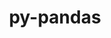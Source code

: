 ---
title: "py-pandas"
layout: cache
categories: [package, develop]
meta: {"compilers": ["apple-clang@=15.0.0", "apple-clang@=16.0.0", "gcc@=11.1.0", "gcc@=11.4.0", "gcc@=13.2.0", "gcc@=7.5.0", "gcc@=9.4.0", "oneapi@=2024.2.1"], "num_specs": 164, "num_specs_by_stack": {"data-vis-sdk": 9, "e4s": 58, "e4s-neoverse-v2": 6, "e4s-neoverse_v1": 12, "e4s-oneapi": 34, "e4s-power": 6, "e4s-rocm-external": 10, "ml-darwin-aarch64-mps": 3, "ml-linux-aarch64-cpu": 7, "ml-linux-aarch64-cuda": 7, "ml-linux-x86_64-cpu": 7, "ml-linux-x86_64-cuda": 7, "radiuss": 7, "root": 164}, "oss": ["sequoia", "ubuntu18.04", "ubuntu20.04", "ubuntu22.04", "ubuntu24.04", "ventura"], "platforms": ["darwin", "linux"], "stacks": ["data-vis-sdk", "e4s", "e4s-neoverse-v2", "e4s-neoverse_v1", "e4s-oneapi", "e4s-power", "e4s-rocm-external", "ml-darwin-aarch64-mps", "ml-linux-aarch64-cpu", "ml-linux-aarch64-cuda", "ml-linux-x86_64-cpu", "ml-linux-x86_64-cuda", "radiuss", "root"], "targets": ["aarch64", "neoverse_v1", "neoverse_v2", "ppc64le", "x86_64_v3"], "versions": ["1.5.3", "2.2.3"]}
spec_details: [{"compiler": "oneapi@=2024.2.1", "hash": "2bdxf54b343i45nbfjh2f65slyg7sxic", "os": "ubuntu22.04", "platform": "linux", "size": "-", "stacks": ["e4s-oneapi", "root"], "target": "x86_64_v3", "variants": ["build_system=python_pip", "~excel", "+performance"], "versions": ["1.5.3"]}, {"compiler": "gcc@=11.1.0", "hash": "2f32ezafak4v5mca2gdypt2pk7zt3mcw", "os": "ubuntu20.04", "platform": "linux", "size": "-", "stacks": ["data-vis-sdk", "root"], "target": "x86_64_v3", "variants": ["build_system=python_pip", "~excel", "+performance"], "versions": ["2.2.3"]}, {"compiler": "oneapi@=2024.2.1", "hash": "2flb6yilclgou2lmtxxtrv62nv4ub43g", "os": "ubuntu22.04", "platform": "linux", "size": "-", "stacks": ["e4s-oneapi", "root"], "target": "x86_64_v3", "variants": ["build_system=python_pip", "~excel", "+performance"], "versions": ["2.2.3"]}, {"compiler": "oneapi@=2024.2.1", "hash": "2tomxm2yj3rflydcqhjpolqqlwbahy3x", "os": "ubuntu22.04", "platform": "linux", "size": "-", "stacks": ["e4s-oneapi", "root"], "target": "x86_64_v3", "variants": ["build_system=python_pip", "~excel", "+performance"], "versions": ["1.5.3"]}, {"compiler": "gcc@=11.4.0", "hash": "32wbhptrnk4ynmtqwbwg2m5kfdcxzkrj", "os": "ubuntu22.04", "platform": "linux", "size": "-", "stacks": ["e4s", "root"], "target": "x86_64_v3", "variants": ["build_system=python_pip", "~excel", "+performance"], "versions": ["1.5.3"]}, {"compiler": "oneapi@=2024.2.1", "hash": "342verj6z53isgfy27go2pv7ofid35xr", "os": "ubuntu22.04", "platform": "linux", "size": "-", "stacks": ["e4s-oneapi", "root"], "target": "x86_64_v3", "variants": ["build_system=python_pip", "~excel", "+performance"], "versions": ["2.2.3"]}, {"compiler": "gcc@=11.4.0", "hash": "36cysnyoziknd3tkqk2nv4bfxsmvctlc", "os": "ubuntu22.04", "platform": "linux", "size": "-", "stacks": ["e4s-neoverse_v1", "root"], "target": "neoverse_v1", "variants": ["build_system=python_pip", "~excel", "+performance"], "versions": ["1.5.3"]}, {"compiler": "gcc@=11.4.0", "hash": "37e7ajpp2bucqvfs7caw2h2imiyyry7s", "os": "ubuntu22.04", "platform": "linux", "size": "-", "stacks": ["e4s", "root"], "target": "x86_64_v3", "variants": ["build_system=python_pip", "~excel", "+performance"], "versions": ["1.5.3"]}, {"compiler": "gcc@=11.4.0", "hash": "37etbgzpzcpdfyrjln2y6ormu4idr4ty", "os": "ubuntu22.04", "platform": "linux", "size": "-", "stacks": ["e4s-rocm-external", "root"], "target": "x86_64_v3", "variants": ["build_system=python_pip", "~excel", "+performance"], "versions": ["2.2.3"]}, {"compiler": "gcc@=11.1.0", "hash": "3apwpiqr33c2r6676xg2vdxbiauxizz6", "os": "ubuntu20.04", "platform": "linux", "size": "-", "stacks": ["data-vis-sdk", "root"], "target": "x86_64_v3", "variants": ["build_system=python_pip", "~excel", "+performance"], "versions": ["2.2.3"]}, {"compiler": "gcc@=11.1.0", "hash": "3mmlqsz2pc63en3rqryeh44ktclpctjs", "os": "ubuntu20.04", "platform": "linux", "size": "-", "stacks": ["root"], "target": "x86_64_v3", "variants": ["build_system=python_pip", "~excel", "+performance"], "versions": ["2.2.3"]}, {"compiler": "gcc@=7.5.0", "hash": "3q322dybgevryze4nnpg7vxbvs2t45pa", "os": "ubuntu18.04", "platform": "linux", "size": "-", "stacks": ["radiuss", "root"], "target": "x86_64_v3", "variants": ["build_system=python_pip", "~excel", "+performance"], "versions": ["1.5.3"]}, {"compiler": "gcc@=11.4.0", "hash": "3qnkldhav5sinfr4gwbsyizctccfphz3", "os": "ubuntu22.04", "platform": "linux", "size": "-", "stacks": ["e4s", "root"], "target": "x86_64_v3", "variants": ["build_system=python_pip", "~excel", "+performance"], "versions": ["2.2.3"]}, {"compiler": "oneapi@=2024.2.1", "hash": "3wg6d3c2cvsajhtmvqjrqskiggtggzma", "os": "ubuntu22.04", "platform": "linux", "size": "-", "stacks": ["e4s-oneapi", "root"], "target": "x86_64_v3", "variants": ["build_system=python_pip", "~excel", "+performance"], "versions": ["1.5.3"]}, {"compiler": "gcc@=11.4.0", "hash": "46bjiawxtf74h27jqj5l7rjdbqovaazo", "os": "ubuntu22.04", "platform": "linux", "size": "-", "stacks": ["e4s", "root"], "target": "x86_64_v3", "variants": ["build_system=python_pip", "~excel", "+performance"], "versions": ["2.2.3"]}, {"compiler": "gcc@=11.4.0", "hash": "46nwmglogdysjbfbuquxp4fwjaz3wqul", "os": "ubuntu22.04", "platform": "linux", "size": "-", "stacks": ["e4s", "root"], "target": "x86_64_v3", "variants": ["build_system=python_pip", "~excel", "+performance"], "versions": ["2.2.3"]}, {"compiler": "gcc@=11.4.0", "hash": "4cewpasslgf7umqkwovspe3vwjjobntn", "os": "ubuntu22.04", "platform": "linux", "size": "-", "stacks": ["e4s", "root"], "target": "x86_64_v3", "variants": ["build_system=python_pip", "~excel", "+performance"], "versions": ["1.5.3"]}, {"compiler": "gcc@=11.4.0", "hash": "4ij5cgz7dix37krjbn5k525l4qsw6ad7", "os": "ubuntu22.04", "platform": "linux", "size": "-", "stacks": ["e4s", "root"], "target": "x86_64_v3", "variants": ["build_system=python_pip", "~excel", "+performance"], "versions": ["1.5.3"]}, {"compiler": "gcc@=13.2.0", "hash": "4lstsfxwqbv7delklvdu3zlm3qntl5v3", "os": "ubuntu24.04", "platform": "linux", "size": "-", "stacks": ["ml-linux-aarch64-cpu", "ml-linux-aarch64-cuda", "root"], "target": "aarch64", "variants": ["build_system=python_pip", "~excel", "+performance"], "versions": ["1.5.3"]}, {"compiler": "gcc@=11.4.0", "hash": "4wpx3taxuxudzl25nsn4smv5vuv5qsc3", "os": "ubuntu22.04", "platform": "linux", "size": "-", "stacks": ["e4s", "root"], "target": "x86_64_v3", "variants": ["build_system=python_pip", "~excel", "+performance"], "versions": ["1.5.3"]}, {"compiler": "gcc@=11.4.0", "hash": "4zx2xvckywfwz7dg33nxxuzuts55fltg", "os": "ubuntu22.04", "platform": "linux", "size": "-", "stacks": ["e4s", "root"], "target": "x86_64_v3", "variants": ["build_system=python_pip", "~excel", "+performance"], "versions": ["1.5.3"]}, {"compiler": "oneapi@=2024.2.1", "hash": "5bu5ogx46bgysvyjjcuc4tu3tsk74ln5", "os": "ubuntu22.04", "platform": "linux", "size": "-", "stacks": ["e4s-oneapi", "root"], "target": "x86_64_v3", "variants": ["build_system=python_pip", "~excel", "+performance"], "versions": ["2.2.3"]}, {"compiler": "gcc@=11.4.0", "hash": "5tiwzvgr3p42ejf2goe2fdvuypl7cyql", "os": "ubuntu22.04", "platform": "linux", "size": "-", "stacks": ["e4s-neoverse_v1", "root"], "target": "neoverse_v1", "variants": ["build_system=python_pip", "~excel", "+performance"], "versions": ["1.5.3"]}, {"compiler": "oneapi@=2024.2.1", "hash": "6jnilbnwejqiq6uw5sthfl3uqyxeffjy", "os": "ubuntu22.04", "platform": "linux", "size": "-", "stacks": ["e4s-oneapi", "root"], "target": "x86_64_v3", "variants": ["build_system=python_pip", "~excel", "+performance"], "versions": ["1.5.3"]}, {"compiler": "oneapi@=2024.2.1", "hash": "6mp4d6q7hfkzuy7bed6kol6mvleqdbz3", "os": "ubuntu22.04", "platform": "linux", "size": "-", "stacks": ["e4s-oneapi", "root"], "target": "x86_64_v3", "variants": ["build_system=python_pip", "~excel", "+performance"], "versions": ["1.5.3"]}, {"compiler": "gcc@=9.4.0", "hash": "6nbmyeosjnaq6cj3xamlp642ryi6iiol", "os": "ubuntu20.04", "platform": "linux", "size": "-", "stacks": ["e4s-power", "root"], "target": "ppc64le", "variants": ["build_system=python_pip", "~excel", "+performance"], "versions": ["2.2.3"]}, {"compiler": "gcc@=11.4.0", "hash": "74agpxsf5ma45gzx5o3vgovztcqwnoda", "os": "ubuntu22.04", "platform": "linux", "size": "-", "stacks": ["e4s", "root"], "target": "x86_64_v3", "variants": ["build_system=python_pip", "~excel", "+performance"], "versions": ["1.5.3"]}, {"compiler": "gcc@=11.4.0", "hash": "76h6zrgekzi4vm6wge2pbwfkfoq3mlgg", "os": "ubuntu22.04", "platform": "linux", "size": "-", "stacks": ["e4s", "root"], "target": "x86_64_v3", "variants": ["build_system=python_pip", "~excel", "+performance"], "versions": ["1.5.3"]}, {"compiler": "gcc@=11.4.0", "hash": "7b266wf7qvpoizqbjfkhih7jefgokfqx", "os": "ubuntu22.04", "platform": "linux", "size": "-", "stacks": ["e4s", "root"], "target": "x86_64_v3", "variants": ["build_system=python_pip", "~excel", "+performance"], "versions": ["2.2.3"]}, {"compiler": "gcc@=11.4.0", "hash": "7gc4mihpf7nmtvpr7wwei75v4oen7mvq", "os": "ubuntu22.04", "platform": "linux", "size": "-", "stacks": ["root"], "target": "x86_64_v3", "variants": ["build_system=python_pip", "~excel", "+performance"], "versions": ["2.2.3"]}, {"compiler": "gcc@=11.4.0", "hash": "7vrxp2dr6zbyi3y5bpxjogyblx77mirb", "os": "ubuntu22.04", "platform": "linux", "size": "-", "stacks": ["e4s", "root"], "target": "x86_64_v3", "variants": ["build_system=python_pip", "~excel", "+performance"], "versions": ["2.2.3"]}, {"compiler": "gcc@=11.1.0", "hash": "7wm4it7gwswyx5qandsm45y6aqrpw3h7", "os": "ubuntu20.04", "platform": "linux", "size": "-", "stacks": ["data-vis-sdk", "root"], "target": "x86_64_v3", "variants": ["build_system=python_pip", "~excel", "+performance"], "versions": ["2.2.3"]}, {"compiler": "gcc@=7.5.0", "hash": "afe7vm2l5ty6kzbit5jykznqzsxwrspt", "os": "ubuntu18.04", "platform": "linux", "size": "-", "stacks": ["radiuss", "root"], "target": "x86_64_v3", "variants": ["build_system=python_pip", "~excel", "+performance"], "versions": ["1.5.3"]}, {"compiler": "gcc@=11.4.0", "hash": "aitehyqeconpjp6akftzaor5bhi43zyz", "os": "ubuntu22.04", "platform": "linux", "size": "-", "stacks": ["root"], "target": "x86_64_v3", "variants": ["build_system=python_pip", "~excel", "+performance"], "versions": ["2.2.3"]}, {"compiler": "gcc@=13.2.0", "hash": "atkzjfdnvauk6o7qm5pc5i4f2hqducb6", "os": "ubuntu24.04", "platform": "linux", "size": "-", "stacks": ["ml-linux-x86_64-cpu", "ml-linux-x86_64-cuda", "root"], "target": "x86_64_v3", "variants": ["build_system=python_pip", "~excel", "+performance"], "versions": ["1.5.3"]}, {"compiler": "gcc@=11.4.0", "hash": "b7kh2n2zwuyyy2vz73kvkdjvaj6fl6fv", "os": "ubuntu22.04", "platform": "linux", "size": "-", "stacks": ["e4s-neoverse_v1", "root"], "target": "neoverse_v1", "variants": ["build_system=python_pip", "~excel", "+performance"], "versions": ["1.5.3"]}, {"compiler": "gcc@=7.5.0", "hash": "bdnkl37jowdl4kr2qecw65tx5cu2setv", "os": "ubuntu18.04", "platform": "linux", "size": "-", "stacks": ["root"], "target": "x86_64_v3", "variants": ["build_system=python_pip", "~excel", "+performance"], "versions": ["1.5.3"]}, {"compiler": "oneapi@=2024.2.1", "hash": "bmkuxy4e2w2whucfoaa27yu3naqnulq2", "os": "ubuntu22.04", "platform": "linux", "size": "-", "stacks": ["e4s-oneapi", "root"], "target": "x86_64_v3", "variants": ["build_system=python_pip", "~excel", "+performance"], "versions": ["1.5.3"]}, {"compiler": "gcc@=11.4.0", "hash": "brwjfto7endmtz36izyxu3bz42ksio5z", "os": "ubuntu22.04", "platform": "linux", "size": "-", "stacks": ["e4s", "root"], "target": "x86_64_v3", "variants": ["build_system=python_pip", "~excel", "+performance"], "versions": ["1.5.3"]}, {"compiler": "gcc@=11.4.0", "hash": "buh6ykt7y7zs2s7bmqrwgxup6qo3t3hm", "os": "ubuntu22.04", "platform": "linux", "size": "-", "stacks": ["e4s", "root"], "target": "x86_64_v3", "variants": ["build_system=python_pip", "~excel", "+performance"], "versions": ["1.5.3"]}, {"compiler": "gcc@=11.4.0", "hash": "buteilphvsayd7utdiayo65ryvyfhpma", "os": "ubuntu22.04", "platform": "linux", "size": "-", "stacks": ["e4s-rocm-external", "root"], "target": "x86_64_v3", "variants": ["build_system=python_pip", "~excel", "+performance"], "versions": ["2.2.3"]}, {"compiler": "gcc@=13.2.0", "hash": "buvpjucvqdryarucbhgvozgqlfsuxvfc", "os": "ubuntu24.04", "platform": "linux", "size": "-", "stacks": ["ml-linux-x86_64-cpu", "ml-linux-x86_64-cuda", "root"], "target": "x86_64_v3", "variants": ["build_system=python_pip", "~excel", "+performance"], "versions": ["1.5.3"]}, {"compiler": "gcc@=11.4.0", "hash": "cd2u2cabl2bzf5pwjd74boprj2yft6jt", "os": "ubuntu22.04", "platform": "linux", "size": "-", "stacks": ["e4s", "root"], "target": "x86_64_v3", "variants": ["build_system=python_pip", "~excel", "+performance"], "versions": ["1.5.3"]}, {"compiler": "gcc@=11.4.0", "hash": "cdwzqqpvnmwfdtqtbhhiqngygnquulmx", "os": "ubuntu22.04", "platform": "linux", "size": "-", "stacks": ["e4s-rocm-external", "root"], "target": "x86_64_v3", "variants": ["build_system=python_pip", "~excel", "+performance"], "versions": ["2.2.3"]}, {"compiler": "oneapi@=2024.2.1", "hash": "d22oybqzplqpfef7n2uusmrgdccxgjgk", "os": "ubuntu22.04", "platform": "linux", "size": "-", "stacks": ["e4s-oneapi", "root"], "target": "x86_64_v3", "variants": ["build_system=python_pip", "~excel", "+performance"], "versions": ["1.5.3"]}, {"compiler": "gcc@=11.4.0", "hash": "d5avddgh2w3g5wzd2dacrzvxf2znfkrr", "os": "ubuntu22.04", "platform": "linux", "size": "-", "stacks": ["e4s-neoverse-v2", "root"], "target": "neoverse_v2", "variants": ["build_system=python_pip", "~excel", "+performance"], "versions": ["1.5.3"]}, {"compiler": "gcc@=11.4.0", "hash": "d7rsunzb5gyzx3lf2k4eyfa7b6f6pvqi", "os": "ubuntu22.04", "platform": "linux", "size": "-", "stacks": ["e4s-rocm-external", "root"], "target": "x86_64_v3", "variants": ["build_system=python_pip", "~excel", "+performance"], "versions": ["2.2.3"]}, {"compiler": "gcc@=11.1.0", "hash": "di3b2jbtkmbcc7t42s3es5kgg47qgas4", "os": "ubuntu20.04", "platform": "linux", "size": "-", "stacks": ["data-vis-sdk", "root"], "target": "x86_64_v3", "variants": ["build_system=python_pip", "~excel", "+performance"], "versions": ["2.2.3"]}, {"compiler": "gcc@=11.4.0", "hash": "dm56oldncoertytsnhwmiobnbcpoydft", "os": "ubuntu22.04", "platform": "linux", "size": "-", "stacks": ["e4s-neoverse_v1", "root"], "target": "neoverse_v1", "variants": ["build_system=python_pip", "~excel", "+performance"], "versions": ["2.2.3"]}, {"compiler": "oneapi@=2024.2.1", "hash": "dnkwapa2mi7qsx3ljyxeynrklhb7bift", "os": "ubuntu22.04", "platform": "linux", "size": "-", "stacks": ["e4s-oneapi", "root"], "target": "x86_64_v3", "variants": ["build_system=python_pip", "~excel", "+performance"], "versions": ["1.5.3"]}, {"compiler": "gcc@=11.4.0", "hash": "egcxuxbjlpxvuzxi7f77yc4rdlkcan6d", "os": "ubuntu22.04", "platform": "linux", "size": "-", "stacks": ["e4s", "root"], "target": "x86_64_v3", "variants": ["build_system=python_pip", "~excel", "+performance"], "versions": ["1.5.3"]}, {"compiler": "gcc@=11.4.0", "hash": "ehd4o46x4jq75fouup7l2n33c7olsuft", "os": "ubuntu22.04", "platform": "linux", "size": "-", "stacks": ["e4s", "root"], "target": "x86_64_v3", "variants": ["build_system=python_pip", "~excel", "+performance"], "versions": ["2.2.3"]}, {"compiler": "gcc@=11.4.0", "hash": "etjgzgsi2jgywc3fcezdat5fedw2im6l", "os": "ubuntu22.04", "platform": "linux", "size": "-", "stacks": ["e4s", "root"], "target": "x86_64_v3", "variants": ["build_system=python_pip", "~excel", "+performance"], "versions": ["2.2.3"]}, {"compiler": "gcc@=11.4.0", "hash": "eug3e23grc77xrcg7z542e7kdxheejms", "os": "ubuntu22.04", "platform": "linux", "size": "-", "stacks": ["e4s", "root"], "target": "x86_64_v3", "variants": ["build_system=python_pip", "~excel", "+performance"], "versions": ["2.2.3"]}, {"compiler": "oneapi@=2024.2.1", "hash": "f5eysyn25rhuvzmkjosqxawzeuaui73b", "os": "ubuntu22.04", "platform": "linux", "size": "-", "stacks": ["e4s-oneapi", "root"], "target": "x86_64_v3", "variants": ["build_system=python_pip", "~excel", "+performance"], "versions": ["2.2.3"]}, {"compiler": "gcc@=11.4.0", "hash": "f5y3wr2pmq5xjrx6j3hsetyc4zo6nsqd", "os": "ubuntu22.04", "platform": "linux", "size": "-", "stacks": ["e4s", "root"], "target": "x86_64_v3", "variants": ["build_system=python_pip", "~excel", "+performance"], "versions": ["2.2.3"]}, {"compiler": "gcc@=11.4.0", "hash": "fdw5ou5xd4or3kd462a2qu4afp5tuogz", "os": "ubuntu22.04", "platform": "linux", "size": "-", "stacks": ["e4s-neoverse-v2", "root"], "target": "neoverse_v2", "variants": ["build_system=python_pip", "~excel", "+performance"], "versions": ["1.5.3"]}, {"compiler": "gcc@=11.4.0", "hash": "fsyfffsrlmrjbtnbrhbh4ogqa3zsvvaj", "os": "ubuntu22.04", "platform": "linux", "size": "-", "stacks": ["e4s", "root"], "target": "x86_64_v3", "variants": ["build_system=python_pip", "~excel", "+performance"], "versions": ["2.2.3"]}, {"compiler": "gcc@=11.4.0", "hash": "g662fgmf6j4fauwbcphgwqtip2wkotfk", "os": "ubuntu22.04", "platform": "linux", "size": "-", "stacks": ["e4s", "root"], "target": "x86_64_v3", "variants": ["build_system=python_pip", "~excel", "+performance"], "versions": ["1.5.3"]}, {"compiler": "gcc@=11.4.0", "hash": "gqr5ej6ngjhir3jkds7lz5ajfltqcqmk", "os": "ubuntu22.04", "platform": "linux", "size": "-", "stacks": ["e4s", "root"], "target": "x86_64_v3", "variants": ["build_system=python_pip", "~excel", "+performance"], "versions": ["1.5.3"]}, {"compiler": "gcc@=11.4.0", "hash": "h7fg3eaxw5ibawaaupxu5laotdpzoyam", "os": "ubuntu22.04", "platform": "linux", "size": "-", "stacks": ["e4s", "root"], "target": "x86_64_v3", "variants": ["build_system=python_pip", "~excel", "+performance"], "versions": ["1.5.3"]}, {"compiler": "apple-clang@=16.0.0", "hash": "hsktgxlckcp3ielrxyz26lcyqjdjm5fl", "os": "sequoia", "platform": "darwin", "size": "-", "stacks": ["ml-darwin-aarch64-mps", "root"], "target": "aarch64", "variants": ["build_system=python_pip", "~excel", "+performance"], "versions": ["1.5.3"]}, {"compiler": "gcc@=11.4.0", "hash": "hyggf52pkhmqncp3lqnnsbe64zxhv57i", "os": "ubuntu22.04", "platform": "linux", "size": "-", "stacks": ["e4s", "root"], "target": "x86_64_v3", "variants": ["build_system=python_pip", "~excel", "+performance"], "versions": ["2.2.3"]}, {"compiler": "gcc@=11.4.0", "hash": "i2cpw2xftny2nxpo7r6lv5mvvvwyuyew", "os": "ubuntu22.04", "platform": "linux", "size": "-", "stacks": ["e4s", "root"], "target": "x86_64_v3", "variants": ["build_system=python_pip", "~excel", "+performance"], "versions": ["1.5.3"]}, {"compiler": "oneapi@=2024.2.1", "hash": "i73i7rhnlkuzu7pzar762e4l5lyxroli", "os": "ubuntu22.04", "platform": "linux", "size": "-", "stacks": ["e4s-oneapi", "root"], "target": "x86_64_v3", "variants": ["build_system=python_pip", "~excel", "+performance"], "versions": ["2.2.3"]}, {"compiler": "gcc@=11.4.0", "hash": "ibhqvggvahbwc5psu6ryfc62wtmdlnuj", "os": "ubuntu22.04", "platform": "linux", "size": "-", "stacks": ["e4s-rocm-external", "root"], "target": "x86_64_v3", "variants": ["build_system=python_pip", "~excel", "+performance"], "versions": ["2.2.3"]}, {"compiler": "gcc@=11.4.0", "hash": "icichtkzxseoe4u36eh56pax3k36ggb4", "os": "ubuntu22.04", "platform": "linux", "size": "-", "stacks": ["e4s", "root"], "target": "x86_64_v3", "variants": ["build_system=python_pip", "~excel", "+performance"], "versions": ["2.2.3"]}, {"compiler": "gcc@=11.4.0", "hash": "ieiyrepop54zuuz2uh577eezhd7sx7wg", "os": "ubuntu22.04", "platform": "linux", "size": "-", "stacks": ["e4s", "root"], "target": "x86_64_v3", "variants": ["build_system=python_pip", "~excel", "+performance"], "versions": ["2.2.3"]}, {"compiler": "gcc@=9.4.0", "hash": "imopoacnmjdmkvitildz6becvrqysxvk", "os": "ubuntu20.04", "platform": "linux", "size": "-", "stacks": ["e4s-power", "root"], "target": "ppc64le", "variants": ["build_system=python_pip", "~excel", "+performance"], "versions": ["1.5.3"]}, {"compiler": "oneapi@=2024.2.1", "hash": "ip3oggemulplycm6ohvwbpfjdy4cvywi", "os": "ubuntu22.04", "platform": "linux", "size": "-", "stacks": ["e4s-oneapi", "root"], "target": "x86_64_v3", "variants": ["build_system=python_pip", "~excel", "+performance"], "versions": ["1.5.3"]}, {"compiler": "gcc@=11.4.0", "hash": "iqecrdn4ae3nbdbjdjvyssqcczjbkikx", "os": "ubuntu22.04", "platform": "linux", "size": "-", "stacks": ["e4s-rocm-external", "root"], "target": "x86_64_v3", "variants": ["build_system=python_pip", "~excel", "+performance"], "versions": ["2.2.3"]}, {"compiler": "oneapi@=2024.2.1", "hash": "jadvbrnkuqwmqvbpyu7xioyxz4xqpxsb", "os": "ubuntu22.04", "platform": "linux", "size": "-", "stacks": ["e4s-oneapi", "root"], "target": "x86_64_v3", "variants": ["build_system=python_pip", "~excel", "+performance"], "versions": ["1.5.3"]}, {"compiler": "gcc@=11.4.0", "hash": "jaucoxieujw7qv4dqcqfayyj3b2qfecw", "os": "ubuntu22.04", "platform": "linux", "size": "-", "stacks": ["e4s-neoverse_v1", "root"], "target": "neoverse_v1", "variants": ["build_system=python_pip", "~excel", "+performance"], "versions": ["1.5.3"]}, {"compiler": "gcc@=13.2.0", "hash": "jhzffhsefexlagfhe64z4fqmm6xegtna", "os": "ubuntu24.04", "platform": "linux", "size": "-", "stacks": ["ml-linux-x86_64-cpu", "ml-linux-x86_64-cuda", "root"], "target": "x86_64_v3", "variants": ["build_system=python_pip", "~excel", "+performance"], "versions": ["1.5.3"]}, {"compiler": "gcc@=9.4.0", "hash": "jn2iibpmsbphvzttvhbq3au4qkbgkcxm", "os": "ubuntu20.04", "platform": "linux", "size": "-", "stacks": ["e4s-power", "root"], "target": "ppc64le", "variants": ["build_system=python_pip", "~excel", "+performance"], "versions": ["1.5.3"]}, {"compiler": "gcc@=11.4.0", "hash": "jsjz4um7npkknyg4ydfq4rxgha4q6pt4", "os": "ubuntu22.04", "platform": "linux", "size": "-", "stacks": ["e4s", "root"], "target": "x86_64_v3", "variants": ["build_system=python_pip", "~excel", "+performance"], "versions": ["1.5.3"]}, {"compiler": "gcc@=11.4.0", "hash": "jtkmsytso5m5chx73aahmpeadvehkd64", "os": "ubuntu22.04", "platform": "linux", "size": "-", "stacks": ["e4s", "root"], "target": "x86_64_v3", "variants": ["build_system=python_pip", "~excel", "+performance"], "versions": ["2.2.3"]}, {"compiler": "gcc@=11.4.0", "hash": "jvqsnyxsl4jz2t7zdmpmgqyac2hyhwyk", "os": "ubuntu22.04", "platform": "linux", "size": "-", "stacks": ["e4s", "root"], "target": "x86_64_v3", "variants": ["build_system=python_pip", "~excel", "+performance"], "versions": ["2.2.3"]}, {"compiler": "gcc@=11.4.0", "hash": "jywq3zfmntssiz7ryv4zqsesrage7stg", "os": "ubuntu22.04", "platform": "linux", "size": "-", "stacks": ["e4s", "root"], "target": "x86_64_v3", "variants": ["build_system=python_pip", "~excel", "+performance"], "versions": ["2.2.3"]}, {"compiler": "gcc@=11.1.0", "hash": "kcbtulshiakhaiix2uacrj5uosuc2o7p", "os": "ubuntu20.04", "platform": "linux", "size": "-", "stacks": ["data-vis-sdk", "root"], "target": "x86_64_v3", "variants": ["build_system=python_pip", "~excel", "+performance"], "versions": ["2.2.3"]}, {"compiler": "gcc@=11.4.0", "hash": "kie263ttquma65ndzcwvbmig4onwriev", "os": "ubuntu22.04", "platform": "linux", "size": "-", "stacks": ["e4s", "root"], "target": "x86_64_v3", "variants": ["build_system=python_pip", "~excel", "+performance"], "versions": ["1.5.3"]}, {"compiler": "oneapi@=2024.2.1", "hash": "krkzm6uh45kskhcvws72u7vtwkhuwpuz", "os": "ubuntu22.04", "platform": "linux", "size": "-", "stacks": ["e4s-oneapi", "root"], "target": "x86_64_v3", "variants": ["build_system=python_pip", "~excel", "+performance"], "versions": ["1.5.3"]}, {"compiler": "gcc@=13.2.0", "hash": "krrpyjo2kzp24iacedzj4bgqanjieha2", "os": "ubuntu24.04", "platform": "linux", "size": "-", "stacks": ["ml-linux-x86_64-cpu", "ml-linux-x86_64-cuda", "root"], "target": "x86_64_v3", "variants": ["build_system=python_pip", "~excel", "+performance"], "versions": ["1.5.3"]}, {"compiler": "gcc@=13.2.0", "hash": "lgnvaeoft47evqpgnb3t3swglfcbzq4m", "os": "ubuntu24.04", "platform": "linux", "size": "-", "stacks": ["ml-linux-aarch64-cpu", "ml-linux-aarch64-cuda", "root"], "target": "aarch64", "variants": ["build_system=python_pip", "~excel", "+performance"], "versions": ["1.5.3"]}, {"compiler": "gcc@=9.4.0", "hash": "lgybgwik25jqx7llah2uivpbsbeca56b", "os": "ubuntu20.04", "platform": "linux", "size": "-", "stacks": ["e4s-power", "root"], "target": "ppc64le", "variants": ["build_system=python_pip", "~excel", "+performance"], "versions": ["2.2.3"]}, {"compiler": "gcc@=11.4.0", "hash": "lhlr5tew2fpfrmu2ibldkmhcgog2twpf", "os": "ubuntu22.04", "platform": "linux", "size": "-", "stacks": ["e4s", "root"], "target": "x86_64_v3", "variants": ["build_system=python_pip", "~excel", "+performance"], "versions": ["2.2.3"]}, {"compiler": "gcc@=11.4.0", "hash": "ljm4tdsu2slflkdsh6kstwxjpzqwpgqo", "os": "ubuntu22.04", "platform": "linux", "size": "-", "stacks": ["e4s-neoverse-v2", "root"], "target": "neoverse_v2", "variants": ["build_system=python_pip", "~excel", "+performance"], "versions": ["1.5.3"]}, {"compiler": "gcc@=11.4.0", "hash": "ljrko55pslc4gbvnkrvahxbuaktyf4x2", "os": "ubuntu22.04", "platform": "linux", "size": "-", "stacks": ["e4s", "root"], "target": "x86_64_v3", "variants": ["build_system=python_pip", "~excel", "+performance"], "versions": ["2.2.3"]}, {"compiler": "oneapi@=2024.2.1", "hash": "m5eyzc7k746kxqz3kxyerzopwso7i3oy", "os": "ubuntu22.04", "platform": "linux", "size": "-", "stacks": ["e4s-oneapi", "root"], "target": "x86_64_v3", "variants": ["build_system=python_pip", "~excel", "+performance"], "versions": ["1.5.3"]}, {"compiler": "gcc@=11.4.0", "hash": "m6tunnyfahh4zjmengcyrpwucbtrmsoh", "os": "ubuntu22.04", "platform": "linux", "size": "-", "stacks": ["e4s", "root"], "target": "x86_64_v3", "variants": ["build_system=python_pip", "~excel", "+performance"], "versions": ["1.5.3"]}, {"compiler": "apple-clang@=15.0.0", "hash": "m7cdqsletkrc3kp6u2mzm2sqmhooswlf", "os": "ventura", "platform": "darwin", "size": "-", "stacks": ["ml-darwin-aarch64-mps", "root"], "target": "aarch64", "variants": ["build_system=python_pip", "~excel", "+performance"], "versions": ["1.5.3"]}, {"compiler": "oneapi@=2024.2.1", "hash": "mgla7hlhcz7vqbtwzp7ula65v7xqmrch", "os": "ubuntu22.04", "platform": "linux", "size": "-", "stacks": ["e4s-oneapi", "root"], "target": "x86_64_v3", "variants": ["build_system=python_pip", "~excel", "+performance"], "versions": ["1.5.3"]}, {"compiler": "oneapi@=2024.2.1", "hash": "mpsifzgihbdeat7ehjh4kj4vy2i4ycuc", "os": "ubuntu22.04", "platform": "linux", "size": "-", "stacks": ["e4s-oneapi", "root"], "target": "x86_64_v3", "variants": ["build_system=python_pip", "~excel", "+performance"], "versions": ["1.5.3"]}, {"compiler": "oneapi@=2024.2.1", "hash": "mypluulrib2ih72nqlfoo3sznxyp2iue", "os": "ubuntu22.04", "platform": "linux", "size": "-", "stacks": ["e4s-oneapi", "root"], "target": "x86_64_v3", "variants": ["build_system=python_pip", "~excel", "+performance"], "versions": ["1.5.3"]}, {"compiler": "gcc@=11.4.0", "hash": "mzuyauthprxqez5xn3fd6d6no6zhmf5j", "os": "ubuntu22.04", "platform": "linux", "size": "-", "stacks": ["e4s-rocm-external", "root"], "target": "x86_64_v3", "variants": ["build_system=python_pip", "~excel", "+performance"], "versions": ["2.2.3"]}, {"compiler": "oneapi@=2024.2.1", "hash": "n7tdvju4wji5zyoo2xqbezu7anxmwqjv", "os": "ubuntu22.04", "platform": "linux", "size": "-", "stacks": ["e4s-oneapi", "root"], "target": "x86_64_v3", "variants": ["build_system=python_pip", "~excel", "+performance"], "versions": ["1.5.3"]}, {"compiler": "gcc@=13.2.0", "hash": "nbfcqm42oode3qnidtdi6yqefe2gg5mh", "os": "ubuntu24.04", "platform": "linux", "size": "-", "stacks": ["ml-linux-aarch64-cpu", "ml-linux-aarch64-cuda", "root"], "target": "aarch64", "variants": ["build_system=python_pip", "~excel", "+performance"], "versions": ["1.5.3"]}, {"compiler": "gcc@=11.4.0", "hash": "nmtu6lzwmgir2jj7ndoywwoefnn24bnm", "os": "ubuntu22.04", "platform": "linux", "size": "-", "stacks": ["e4s", "root"], "target": "x86_64_v3", "variants": ["build_system=python_pip", "~excel", "+performance"], "versions": ["2.2.3"]}, {"compiler": "gcc@=11.4.0", "hash": "nnn2fbpllju4ynhvwuggubbw5erpdj3y", "os": "ubuntu22.04", "platform": "linux", "size": "-", "stacks": ["e4s", "root"], "target": "x86_64_v3", "variants": ["build_system=python_pip", "~excel", "+performance"], "versions": ["1.5.3"]}, {"compiler": "gcc@=11.1.0", "hash": "nvtraddbmvji2l55dcpfgi27g5xrube4", "os": "ubuntu20.04", "platform": "linux", "size": "-", "stacks": ["data-vis-sdk", "root"], "target": "x86_64_v3", "variants": ["build_system=python_pip", "~excel", "+performance"], "versions": ["2.2.3"]}, {"compiler": "gcc@=9.4.0", "hash": "o6na7ngyebxlfxvugyzhpvs3f3nv7xxp", "os": "ubuntu20.04", "platform": "linux", "size": "-", "stacks": ["e4s-power", "root"], "target": "ppc64le", "variants": ["build_system=python_pip", "~excel", "+performance"], "versions": ["1.5.3"]}, {"compiler": "oneapi@=2024.2.1", "hash": "oi24yv5u47eawulfxrwxypeujtjmn7yl", "os": "ubuntu22.04", "platform": "linux", "size": "-", "stacks": ["e4s-oneapi", "root"], "target": "x86_64_v3", "variants": ["build_system=python_pip", "~excel", "+performance"], "versions": ["1.5.3"]}, {"compiler": "gcc@=11.4.0", "hash": "onozruqdunsesdgrraq2f6uguzn3ziik", "os": "ubuntu22.04", "platform": "linux", "size": "-", "stacks": ["e4s", "root"], "target": "x86_64_v3", "variants": ["build_system=python_pip", "~excel", "+performance"], "versions": ["1.5.3"]}, {"compiler": "gcc@=13.2.0", "hash": "ozlvvjrtxk5dyilgfcpqsjxn5b7fpf5u", "os": "ubuntu24.04", "platform": "linux", "size": "-", "stacks": ["ml-linux-aarch64-cpu", "ml-linux-aarch64-cuda", "root"], "target": "aarch64", "variants": ["build_system=python_pip", "~excel", "+performance"], "versions": ["1.5.3"]}, {"compiler": "gcc@=7.5.0", "hash": "p7ybm4kfd7bvitvpau43zm26wp6rqxmd", "os": "ubuntu18.04", "platform": "linux", "size": "-", "stacks": ["radiuss", "root"], "target": "x86_64_v3", "variants": ["build_system=python_pip", "~excel", "+performance"], "versions": ["1.5.3"]}, {"compiler": "oneapi@=2024.2.1", "hash": "plp2eud5aumsubgsuynjkatrubuw6u3e", "os": "ubuntu22.04", "platform": "linux", "size": "-", "stacks": ["e4s-oneapi", "root"], "target": "x86_64_v3", "variants": ["build_system=python_pip", "~excel", "+performance"], "versions": ["1.5.3"]}, {"compiler": "gcc@=13.2.0", "hash": "plr3nkojdac6nd3ycz7rmyd2jisfu6qh", "os": "ubuntu24.04", "platform": "linux", "size": "-", "stacks": ["ml-linux-aarch64-cpu", "ml-linux-aarch64-cuda", "root"], "target": "aarch64", "variants": ["build_system=python_pip", "~excel", "+performance"], "versions": ["1.5.3"]}, {"compiler": "gcc@=11.4.0", "hash": "putcaf752l5kh6xdgp6zqtnaa5ejrym5", "os": "ubuntu22.04", "platform": "linux", "size": "-", "stacks": ["e4s-neoverse-v2", "root"], "target": "neoverse_v2", "variants": ["build_system=python_pip", "~excel", "+performance"], "versions": ["1.5.3"]}, {"compiler": "gcc@=11.4.0", "hash": "qheutjy7kzkyuxv7pinqrx6grtmnicv5", "os": "ubuntu22.04", "platform": "linux", "size": "-", "stacks": ["e4s-neoverse_v1", "root"], "target": "neoverse_v1", "variants": ["build_system=python_pip", "~excel", "+performance"], "versions": ["2.2.3"]}, {"compiler": "gcc@=11.4.0", "hash": "qkkazxhsmtaz2v3wrbwjdouy5y7ev5oe", "os": "ubuntu22.04", "platform": "linux", "size": "-", "stacks": ["e4s", "root"], "target": "x86_64_v3", "variants": ["build_system=python_pip", "~excel", "+performance"], "versions": ["1.5.3"]}, {"compiler": "oneapi@=2024.2.1", "hash": "qlbszsh2wsccacc6itgampb4gediyyhu", "os": "ubuntu22.04", "platform": "linux", "size": "-", "stacks": ["e4s-oneapi", "root"], "target": "x86_64_v3", "variants": ["build_system=python_pip", "~excel", "+performance"], "versions": ["1.5.3"]}, {"compiler": "gcc@=7.5.0", "hash": "qpkdhoov7do3pqksa3fgvlfa7jynabdz", "os": "ubuntu18.04", "platform": "linux", "size": "-", "stacks": ["radiuss", "root"], "target": "x86_64_v3", "variants": ["build_system=python_pip", "~excel", "+performance"], "versions": ["1.5.3"]}, {"compiler": "gcc@=11.4.0", "hash": "qwglcb2u7rbee6nxuvvtv43gejmxqoij", "os": "ubuntu22.04", "platform": "linux", "size": "-", "stacks": ["e4s", "root"], "target": "x86_64_v3", "variants": ["build_system=python_pip", "~excel", "+performance"], "versions": ["1.5.3"]}, {"compiler": "gcc@=11.4.0", "hash": "qyyxcpa4atdmzouvihbqug2s45zsf6hc", "os": "ubuntu22.04", "platform": "linux", "size": "-", "stacks": ["e4s", "root"], "target": "x86_64_v3", "variants": ["build_system=python_pip", "~excel", "+performance"], "versions": ["1.5.3"]}, {"compiler": "gcc@=11.4.0", "hash": "rf56zccvij2hc5a6lknc22zpoodelhlq", "os": "ubuntu22.04", "platform": "linux", "size": "-", "stacks": ["e4s-rocm-external", "root"], "target": "x86_64_v3", "variants": ["build_system=python_pip", "~excel", "+performance"], "versions": ["2.2.3"]}, {"compiler": "gcc@=9.4.0", "hash": "rmq3xalsiapnkkpcesdedf76xn6zt4mj", "os": "ubuntu20.04", "platform": "linux", "size": "-", "stacks": ["e4s-power", "root"], "target": "ppc64le", "variants": ["build_system=python_pip", "~excel", "+performance"], "versions": ["1.5.3"]}, {"compiler": "gcc@=13.2.0", "hash": "rowl44zd2mql7rxflcxyzcbm76qb2oh5", "os": "ubuntu24.04", "platform": "linux", "size": "-", "stacks": ["ml-linux-aarch64-cpu", "ml-linux-aarch64-cuda", "root"], "target": "aarch64", "variants": ["build_system=python_pip", "~excel", "+performance"], "versions": ["1.5.3"]}, {"compiler": "gcc@=11.4.0", "hash": "rpdpdiasopuqrofjm4y3g4rur2mhhnyn", "os": "ubuntu22.04", "platform": "linux", "size": "-", "stacks": ["e4s-neoverse-v2", "root"], "target": "neoverse_v2", "variants": ["build_system=python_pip", "~excel", "+performance"], "versions": ["1.5.3"]}, {"compiler": "gcc@=11.4.0", "hash": "rsiu3fbr3oh4vbk6uzfy6u2nekfcwp3y", "os": "ubuntu22.04", "platform": "linux", "size": "-", "stacks": ["e4s", "root"], "target": "x86_64_v3", "variants": ["build_system=python_pip", "~excel", "+performance"], "versions": ["1.5.3"]}, {"compiler": "apple-clang@=15.0.0", "hash": "rvl3wwxz6ciryxk2gqqb6ahnkzxrbpv7", "os": "ventura", "platform": "darwin", "size": "-", "stacks": ["ml-darwin-aarch64-mps", "root"], "target": "aarch64", "variants": ["build_system=python_pip", "~excel", "+performance"], "versions": ["1.5.3"]}, {"compiler": "gcc@=11.4.0", "hash": "s2425p7suzpl4jjnrdaq5lfrxlxmbldz", "os": "ubuntu22.04", "platform": "linux", "size": "-", "stacks": ["e4s", "root"], "target": "x86_64_v3", "variants": ["build_system=python_pip", "~excel", "+performance"], "versions": ["1.5.3"]}, {"compiler": "gcc@=11.4.0", "hash": "sajh74puikkdvso5k5pawk2jk3wf2jbl", "os": "ubuntu22.04", "platform": "linux", "size": "-", "stacks": ["e4s", "root"], "target": "x86_64_v3", "variants": ["build_system=python_pip", "~excel", "+performance"], "versions": ["1.5.3"]}, {"compiler": "gcc@=11.4.0", "hash": "sbidba6blcm6m5g43fkvxfantqla2u4l", "os": "ubuntu22.04", "platform": "linux", "size": "-", "stacks": ["e4s-neoverse-v2", "root"], "target": "neoverse_v2", "variants": ["build_system=python_pip", "~excel", "+performance"], "versions": ["1.5.3"]}, {"compiler": "gcc@=11.1.0", "hash": "sg72ozn6dwxt25znh4tg374yg5bmcp56", "os": "ubuntu20.04", "platform": "linux", "size": "-", "stacks": ["data-vis-sdk", "root"], "target": "x86_64_v3", "variants": ["build_system=python_pip", "~excel", "+performance"], "versions": ["2.2.3"]}, {"compiler": "gcc@=11.4.0", "hash": "shdjzyetgtm62x4oawcor3yqxcdvifvf", "os": "ubuntu22.04", "platform": "linux", "size": "-", "stacks": ["e4s-neoverse_v1", "root"], "target": "neoverse_v1", "variants": ["build_system=python_pip", "~excel", "+performance"], "versions": ["1.5.3"]}, {"compiler": "gcc@=11.4.0", "hash": "si5x7m6tb3knwdfqfnuw6gf7sso6xuwz", "os": "ubuntu22.04", "platform": "linux", "size": "-", "stacks": ["e4s-neoverse_v1", "root"], "target": "neoverse_v1", "variants": ["build_system=python_pip", "~excel", "+performance"], "versions": ["1.5.3"]}, {"compiler": "gcc@=11.4.0", "hash": "sk3qxv2h7n7uv57vb45ou6nr2iepkuzn", "os": "ubuntu22.04", "platform": "linux", "size": "-", "stacks": ["e4s", "root"], "target": "x86_64_v3", "variants": ["build_system=python_pip", "~excel", "+performance"], "versions": ["2.2.3"]}, {"compiler": "gcc@=11.4.0", "hash": "sldapw3cu67z6a5dkkuzhclzxrvfook2", "os": "ubuntu22.04", "platform": "linux", "size": "-", "stacks": ["root"], "target": "x86_64_v3", "variants": ["build_system=python_pip", "~excel", "+performance"], "versions": ["2.2.3"]}, {"compiler": "oneapi@=2024.2.1", "hash": "so7ohjz2gsuxt5eyfezq6pk7lk3jeiej", "os": "ubuntu22.04", "platform": "linux", "size": "-", "stacks": ["e4s-oneapi", "root"], "target": "x86_64_v3", "variants": ["build_system=python_pip", "~excel", "+performance"], "versions": ["1.5.3"]}, {"compiler": "oneapi@=2024.2.1", "hash": "sswm7jaljrtbxw6tza4zag4jtuqha4ux", "os": "ubuntu22.04", "platform": "linux", "size": "-", "stacks": ["e4s-oneapi", "root"], "target": "x86_64_v3", "variants": ["build_system=python_pip", "~excel", "+performance"], "versions": ["1.5.3"]}, {"compiler": "gcc@=11.4.0", "hash": "sv3cswri5cjj5nwopt555c4rb3cvke64", "os": "ubuntu22.04", "platform": "linux", "size": "-", "stacks": ["e4s-neoverse_v1", "root"], "target": "neoverse_v1", "variants": ["build_system=python_pip", "~excel", "+performance"], "versions": ["2.2.3"]}, {"compiler": "oneapi@=2024.2.1", "hash": "sv7s76suflh47intzajg7v3qtjd6zjc7", "os": "ubuntu22.04", "platform": "linux", "size": "-", "stacks": ["e4s-oneapi", "root"], "target": "x86_64_v3", "variants": ["build_system=python_pip", "~excel", "+performance"], "versions": ["1.5.3"]}, {"compiler": "gcc@=11.4.0", "hash": "t3mdecwpvuhnd2mlxlab7bxdtekw7gyy", "os": "ubuntu22.04", "platform": "linux", "size": "-", "stacks": ["e4s", "root"], "target": "x86_64_v3", "variants": ["build_system=python_pip", "~excel", "+performance"], "versions": ["2.2.3"]}, {"compiler": "gcc@=13.2.0", "hash": "tdipdkyhttzohququ7x4nzyuvx6gugur", "os": "ubuntu24.04", "platform": "linux", "size": "-", "stacks": ["ml-linux-x86_64-cpu", "ml-linux-x86_64-cuda", "root"], "target": "x86_64_v3", "variants": ["build_system=python_pip", "~excel", "+performance"], "versions": ["1.5.3"]}, {"compiler": "gcc@=11.4.0", "hash": "tkajssxuhyjduo4bd3nvebg4477pe3ci", "os": "ubuntu22.04", "platform": "linux", "size": "-", "stacks": ["e4s", "root"], "target": "x86_64_v3", "variants": ["build_system=python_pip", "~excel", "+performance"], "versions": ["1.5.3"]}, {"compiler": "oneapi@=2024.2.1", "hash": "to647zelb7qyjngvyl2u3yw6p6jin52p", "os": "ubuntu22.04", "platform": "linux", "size": "-", "stacks": ["e4s-oneapi", "root"], "target": "x86_64_v3", "variants": ["build_system=python_pip", "~excel", "+performance"], "versions": ["2.2.3"]}, {"compiler": "gcc@=11.4.0", "hash": "u23lysinzdkughzvgtumj6dccmfeo3qv", "os": "ubuntu22.04", "platform": "linux", "size": "-", "stacks": ["e4s-rocm-external", "root"], "target": "x86_64_v3", "variants": ["build_system=python_pip", "~excel", "+performance"], "versions": ["2.2.3"]}, {"compiler": "gcc@=11.4.0", "hash": "uoitgehw5rj5xynlmyj3soxvb2grjxls", "os": "ubuntu22.04", "platform": "linux", "size": "-", "stacks": ["e4s-neoverse_v1", "root"], "target": "neoverse_v1", "variants": ["build_system=python_pip", "~excel", "+performance"], "versions": ["1.5.3"]}, {"compiler": "gcc@=11.4.0", "hash": "ux4zeowjq3da2dxn7djdst34protzdjk", "os": "ubuntu22.04", "platform": "linux", "size": "-", "stacks": ["e4s-rocm-external", "root"], "target": "x86_64_v3", "variants": ["build_system=python_pip", "~excel", "+performance"], "versions": ["2.2.3"]}, {"compiler": "gcc@=13.2.0", "hash": "v2rd5llhavhespa4x23yqcpgirc6ongb", "os": "ubuntu24.04", "platform": "linux", "size": "-", "stacks": ["ml-linux-x86_64-cpu", "ml-linux-x86_64-cuda", "root"], "target": "x86_64_v3", "variants": ["build_system=python_pip", "~excel", "+performance"], "versions": ["1.5.3"]}, {"compiler": "gcc@=11.4.0", "hash": "v3zfhcsmip37ejg7egu4hedep3o4wqcs", "os": "ubuntu22.04", "platform": "linux", "size": "-", "stacks": ["e4s", "root"], "target": "x86_64_v3", "variants": ["build_system=python_pip", "~excel", "+performance"], "versions": ["1.5.3"]}, {"compiler": "oneapi@=2024.2.1", "hash": "vimi6cjhwxthp2ny4ejejnz2am4y5qui", "os": "ubuntu22.04", "platform": "linux", "size": "-", "stacks": ["e4s-oneapi", "root"], "target": "x86_64_v3", "variants": ["build_system=python_pip", "~excel", "+performance"], "versions": ["1.5.3"]}, {"compiler": "oneapi@=2024.2.1", "hash": "vpgpds4xtkobsyfuma4v4y5f45khpgka", "os": "ubuntu22.04", "platform": "linux", "size": "-", "stacks": ["e4s-oneapi", "root"], "target": "x86_64_v3", "variants": ["build_system=python_pip", "~excel", "+performance"], "versions": ["1.5.3"]}, {"compiler": "gcc@=11.4.0", "hash": "vrmv6k53iuqlnxgkw3avwzqpbbec3xi7", "os": "ubuntu22.04", "platform": "linux", "size": "-", "stacks": ["e4s", "root"], "target": "x86_64_v3", "variants": ["build_system=python_pip", "~excel", "+performance"], "versions": ["1.5.3"]}, {"compiler": "gcc@=11.4.0", "hash": "w37bdiasiscwvmnmdrtpxyt4ewmvvhg6", "os": "ubuntu22.04", "platform": "linux", "size": "-", "stacks": ["e4s", "root"], "target": "x86_64_v3", "variants": ["build_system=python_pip", "~excel", "+performance"], "versions": ["2.2.3"]}, {"compiler": "gcc@=11.1.0", "hash": "wb63pir6v6jdtfcb42xsrs4rdr3xz5qt", "os": "ubuntu20.04", "platform": "linux", "size": "-", "stacks": ["data-vis-sdk", "root"], "target": "x86_64_v3", "variants": ["build_system=python_pip", "~excel", "+performance"], "versions": ["2.2.3"]}, {"compiler": "oneapi@=2024.2.1", "hash": "wkjniyh6yll44vmocxltk252mtq7j6um", "os": "ubuntu22.04", "platform": "linux", "size": "-", "stacks": ["e4s-oneapi", "root"], "target": "x86_64_v3", "variants": ["build_system=python_pip", "~excel", "+performance"], "versions": ["1.5.3"]}, {"compiler": "gcc@=11.4.0", "hash": "wlj5ykllniqb54taqxx6gjtwyua7gxck", "os": "ubuntu22.04", "platform": "linux", "size": "-", "stacks": ["e4s", "root"], "target": "x86_64_v3", "variants": ["build_system=python_pip", "~excel", "+performance"], "versions": ["2.2.3"]}, {"compiler": "gcc@=7.5.0", "hash": "x5xfrbjmaftd24cjto7tplub6u2btcfl", "os": "ubuntu18.04", "platform": "linux", "size": "-", "stacks": ["radiuss", "root"], "target": "x86_64_v3", "variants": ["build_system=python_pip", "~excel", "+performance"], "versions": ["1.5.3"]}, {"compiler": "oneapi@=2024.2.1", "hash": "xfgfy4vtwyzeo2wzirmuwutv6pa2gf5l", "os": "ubuntu22.04", "platform": "linux", "size": "-", "stacks": ["e4s-oneapi", "root"], "target": "x86_64_v3", "variants": ["build_system=python_pip", "~excel", "+performance"], "versions": ["2.2.3"]}, {"compiler": "oneapi@=2024.2.1", "hash": "xhsyri6h4bmmrzwtbp7i6s4aaeodjspb", "os": "ubuntu22.04", "platform": "linux", "size": "-", "stacks": ["e4s-oneapi", "root"], "target": "x86_64_v3", "variants": ["build_system=python_pip", "~excel", "+performance"], "versions": ["1.5.3"]}, {"compiler": "gcc@=11.4.0", "hash": "xkli5xtzs3egsezb53omkxx6myrnzfoa", "os": "ubuntu22.04", "platform": "linux", "size": "-", "stacks": ["e4s", "root"], "target": "x86_64_v3", "variants": ["build_system=python_pip", "~excel", "+performance"], "versions": ["2.2.3"]}, {"compiler": "gcc@=11.1.0", "hash": "ycabom7p6sepo3lrcaz5hzzgzrqcp6vd", "os": "ubuntu20.04", "platform": "linux", "size": "-", "stacks": ["data-vis-sdk", "root"], "target": "x86_64_v3", "variants": ["build_system=python_pip", "~excel", "+performance"], "versions": ["2.2.3"]}, {"compiler": "gcc@=11.4.0", "hash": "yfuic4s7b4qzgtzcquvfuedw3ogyv75f", "os": "ubuntu22.04", "platform": "linux", "size": "-", "stacks": ["e4s", "root"], "target": "x86_64_v3", "variants": ["build_system=python_pip", "~excel", "+performance"], "versions": ["1.5.3"]}, {"compiler": "gcc@=13.2.0", "hash": "ymhr6cnghtmw6setwlgwhs5aba5lhyan", "os": "ubuntu24.04", "platform": "linux", "size": "-", "stacks": ["ml-linux-aarch64-cpu", "ml-linux-aarch64-cuda", "root"], "target": "aarch64", "variants": ["build_system=python_pip", "~excel", "+performance"], "versions": ["1.5.3"]}, {"compiler": "gcc@=7.5.0", "hash": "yp4lmnka35lz7lzbouyzetm3zsyyzbcx", "os": "ubuntu18.04", "platform": "linux", "size": "-", "stacks": ["radiuss", "root"], "target": "x86_64_v3", "variants": ["build_system=python_pip", "~excel", "+performance"], "versions": ["1.5.3"]}, {"compiler": "gcc@=13.2.0", "hash": "yuwgv53k5qleas2xrm45hcsfi6cfp7wo", "os": "ubuntu24.04", "platform": "linux", "size": "-", "stacks": ["ml-linux-x86_64-cpu", "ml-linux-x86_64-cuda", "root"], "target": "x86_64_v3", "variants": ["build_system=python_pip", "~excel", "+performance"], "versions": ["1.5.3"]}, {"compiler": "gcc@=11.4.0", "hash": "ywlcw6kq2b5fjlgkkgfptz5cm4jzhzt6", "os": "ubuntu22.04", "platform": "linux", "size": "-", "stacks": ["e4s", "root"], "target": "x86_64_v3", "variants": ["build_system=python_pip", "~excel", "+performance"], "versions": ["1.5.3"]}, {"compiler": "gcc@=11.4.0", "hash": "zdjuvunuijjslvi4axgdpctzwow6imad", "os": "ubuntu22.04", "platform": "linux", "size": "-", "stacks": ["e4s-neoverse_v1", "root"], "target": "neoverse_v1", "variants": ["build_system=python_pip", "~excel", "+performance"], "versions": ["1.5.3"]}, {"compiler": "gcc@=11.4.0", "hash": "zdqt3bt2lhqprnurf4ylsnfceipfs5or", "os": "ubuntu22.04", "platform": "linux", "size": "-", "stacks": ["e4s-neoverse_v1", "root"], "target": "neoverse_v1", "variants": ["build_system=python_pip", "~excel", "+performance"], "versions": ["1.5.3"]}, {"compiler": "oneapi@=2024.2.1", "hash": "zfknpdohdu6gknffb34sq6wcdkrw6riw", "os": "ubuntu22.04", "platform": "linux", "size": "-", "stacks": ["e4s-oneapi", "root"], "target": "x86_64_v3", "variants": ["build_system=python_pip", "~excel", "+performance"], "versions": ["1.5.3"]}, {"compiler": "gcc@=7.5.0", "hash": "zhgydjcupyow3qcu6jkyivwjhzv4acvk", "os": "ubuntu18.04", "platform": "linux", "size": "-", "stacks": ["radiuss", "root"], "target": "x86_64_v3", "variants": ["build_system=python_pip", "~excel", "+performance"], "versions": ["1.5.3"]}, {"compiler": "gcc@=11.4.0", "hash": "zl34vmb25zpgjgrrfue4q24sokaermku", "os": "ubuntu22.04", "platform": "linux", "size": "-", "stacks": ["e4s", "root"], "target": "x86_64_v3", "variants": ["build_system=python_pip", "~excel", "+performance"], "versions": ["1.5.3"]}, {"compiler": "gcc@=11.4.0", "hash": "ztn3km74ioldq5ggvfofewoc5qrj7qjh", "os": "ubuntu22.04", "platform": "linux", "size": "-", "stacks": ["e4s", "root"], "target": "x86_64_v3", "variants": ["build_system=python_pip", "~excel", "+performance"], "versions": ["2.2.3"]}]
---